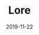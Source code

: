 ---
layout: post
title: "Lore"
date: 2019-11-22
excerpt: "The absolutely very complex lore of saltmarsh!"
tags: [D&D, tabletop]
comments: true
---